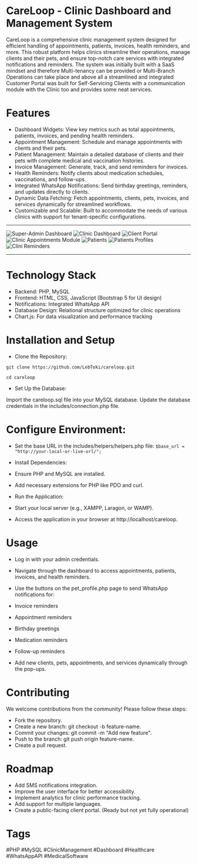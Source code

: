 # CareLoop - Clinic Dashboard and Management System
CareLoop is a comprehensive clinic management system designed for efficient handling of appointments, patients, invoices, health reminders, and more. This robust platform helps clinics streamline their operations, manage clients and their pets, and ensure top-notch care services with integrated notifications and reminders. The system was initially built with a SaaS mindset and therefore Multi-tenancy can be provided or Multi-Branch Operations can take place and above all a streamlined and integrated Customer Portal was built for Self-Servicing Clients with a communication module with the Clinic too and provides some neat services.

# Features

- Dashboard Widgets: View key metrics such as total appointments, patients, invoices, and pending health reminders.
- Appointment Management: Schedule and manage appointments with clients and their pets.
- Patient Management: Maintain a detailed database of clients and their pets with complete medical and vaccination histories.
- Invoice Management: Generate, track, and send reminders for invoices.
- Health Reminders: Notify clients about medication schedules, vaccinations, and follow-ups.
- Integrated WhatsApp Notifications: Send birthday greetings, reminders, and updates directly to clients.
- Dynamic Data Fetching: Fetch appointments, clients, pets, invoices, and services dynamically for streamlined workflows.
- Customizable and Scalable: Built to accommodate the needs of various clinics with support for tenant-specific configurations.

---
![Super-Admin Dashboard](Super-Admin-Dashboard.png)
![Clinic Dashboard](Clinic-Dashboard.png)
![Client Portal](Client-Portal.png)
![Clinic Appointments Module](Clinic-Dashboard-Appointments.png)
![Patients](Clinic-Dashboard-Patients.png)
![Patients Profiles](Clinic-Dashboard-Patients-Profile.png)
![Clini Reminders](Client-Reminders.png)


---
# Technology Stack
- Backend: PHP, MySQL
- Frontend: HTML, CSS, JavaScript (Bootstrap 5 for UI design)
- Notifications: Integrated WhatsApp API
- Database Design: Relational structure optimized for clinic operations
- Chart.js: For data visualization and performance tracking

# Installation and Setup

- Clone the Repository:

`
git clone https://github.com/LebToki/careloop.git
`

`
cd careloop
`

- Set Up the Database:

Import the careloop.sql file into your MySQL database.
Update the database credentials in the includes/connection.php file.

# Configure Environment:

- Set the base URL in the includes/helpers/helpers.php file:
`
$base_url = "http://your-local-or-live-url/";
`

- Install Dependencies:
- Ensure PHP and MySQL are installed.
- Add necessary extensions for PHP like PDO and curl.
- Run the Application:
- Start your local server (e.g., XAMPP, Laragon, or WAMP).
- Access the application in your browser at http://localhost/careloop.

# Usage

- Log in with your admin credentials.
- Navigate through the dashboard to access appointments, patients, invoices, and health reminders.
- Use the buttons on the pet_profile.php page to send WhatsApp notifications for:

- Invoice reminders
- Appointment reminders
- Birthday greetings
- Medication reminders
- Follow-up reminders
- Add new clients, pets, appointments, and services dynamically through the pop-ups.

# Contributing
We welcome contributions from the community! Please follow these steps:

- Fork the repository.
- Create a new branch: git checkout -b feature-name.
- Commit your changes: git commit -m "Add new feature".
- Push to the branch: git push origin feature-name.
- Create a pull request.

# Roadmap
- Add SMS notifications integration.
- Improve the user interface for better accessibility.
- Implement analytics for clinic performance tracking.
- Add support for multiple languages.
- Create a public-facing client portal. (Ready but not yet fully operational)

# Tags
#PHP #MySQL #ClinicManagement #Dashboard #Healthcare #WhatsAppAPI #MedicalSoftware
